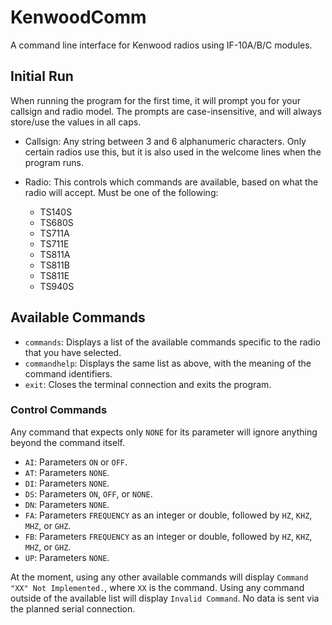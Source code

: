 # KenwoodComm

A command line interface for Kenwood radios using IF-10A/B/C modules.

## Initial Run

When running the program for the first time, it will prompt you for your callsign and radio model. The prompts are case-insensitive, and will always store/use the values in all caps.

- Callsign: Any string between 3 and 6 alphanumeric characters. Only certain radios use this, but it is also used in the welcome lines when the program runs.

- Radio: This controls which commands are available, based on what the radio will accept. Must be one of the following:
  - TS140S
  - TS680S
  - TS711A
  - TS711E
  - TS811A
  - TS811B
  - TS811E
  - TS940S

## Available Commands

- `commands`: Displays a list of the available commands specific to the radio that you have selected.
- `commandhelp`: Displays the same list as above, with the meaning of the command identifiers.
- `exit`: Closes the terminal connection and exits the program.

### Control Commands

Any command that expects only `NONE` for its parameter will ignore anything beyond the command itself.

- `AI`: Parameters `ON` or `OFF`.
- `AT`: Parameters `NONE`.
- `DI`: Parameters `NONE`.
- `DS`: Parameters `ON`, `OFF`, or `NONE`.
- `DN`: Parameters `NONE`.
- `FA`: Parameters `FREQUENCY` as an integer or double, followed by `HZ`, `KHZ`, `MHZ`, or `GHZ`.
- `FB`: Parameters `FREQUENCY` as an integer or double, followed by `HZ`, `KHZ`, `MHZ`, or `GHZ`.
- `UP`: Parameters `NONE`.

At the moment, using any other available commands will display `Command "XX" Not Implemented.`, where `XX` is the command.
Using any command outside of the available list will display `Invalid Command`.
No data is sent via the planned serial connection.
